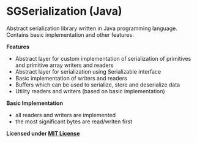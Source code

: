 # SGSerialization (Java)

Abstract serialization library written in Java programming language. Contains basic implementation and other features.

**Features**
- Abstract layer for custom implementation of serialization of primitives and primitive array writers and readers
- Abstract layer for serialization using Serializable interface
- Basic implementation of writers and readers
- Buffers which can be used to serialize, store and deserialize data
- Utility readers and writers (based on basic implementation)

**Basic Implementation**
- all readers and writers are implemented
- the most significant bytes are read/writen first

**Licensed under [MIT License](/LICENSE.txt)**